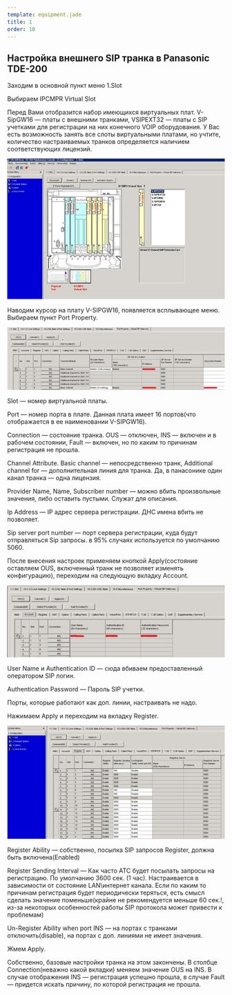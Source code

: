 ```yaml
--- 
template: equipment.jade
title: 1
order: 10
---
```


## Настройка внешнего SIP транка в Panasonic TDE-200
Заходим в основной пункт меню 1.Slot

Выбираем IPCMPR Virtual Slot

Перед Вами отобразится набор имеющихся виртуальных плат. V-SipGW16 — платы с внешними транками, VSIPEXT32 — платы с SIP учетками для регистрации на них конечного VOIP оборудования. У Вас есть возможность занять все слоты виртуальными платами, но учтите, количество настраиваемых транков определяется наличием соответствующих лицензий.

![](1.jpg)

Наводим курсор на плату V-SIPGW16, появляется всплывающее меню. Выбираем пункт Port Property.

![](2.jpg)

Slot — номер виртуальной платы.

Port — номер порта в плате. Данная плата имеет 16 портов(что отображается в ее наименовании V-SIPGW16).

Connection — состояние транка. OUS — отключен, INS — включен и в рабочем состоянии, Fault — включен, но по каким то причинам регистрация не прошла.

Channel Attribute. Basic channel — непосредственно транк, Additional channel for — дополнительная линия для транка. Да, в панасонике один канал транка — одна лицензия.

Provider Name, Name, Subscriber number — можно вбить произвольные значения, либо оставить пустыми. Служат для описания.

Ip Address — IP адрес сервера регистрации. ДНС имена вбить не позволяет.

Sip server port number — порт сервера регистрации, куда будут отправляться Sip запросы. в 95% случаях используется по умолчанию 5060.

После внесения настроек применяем кнопкой Apply(состояние оставляем OUS, включенный транк не позволяет изменять конфигурацию), переходим на следующую вкладку Account.

![](3.jpg)
 

User Name и Authentication ID — сюда вбиваем предоставленный оператором SIP логин.

Authentication Password — Пароль SIP учетки.

Порты, которые работают как доп. линии, настраивать не надо.

Нажимаем Apply и переходим на вкладку Register.

![](4.jpg)

Register Ability — собственно, посылка SIP запросов Register, должна быть включена(Enabled)

Register Sending Interval — Как часто АТС будет посылать запросы на регистрацию. По умолчанию 3600 сек. (1 час). Настраивается в зависимости от состояние LAN\интернет канала. Если по каким то причинам регистрация будет периодически теряться, есть смысл сделать значение поменьше(крайне не рекомендуется меньше 60 сек.!, из-за некоторых особенностей работы SIP протокола может привести к проблемам)

Un-Register Ability when port INS — на портах с транками отключить(disable), на портах с доп. линиями не имеет значения.

Жмем Apply.

Собственно, базовые настройки транка на этом закончены. В столбце Connection(неважно какой вкладки) меняем значение OUS на INS. В случае отображения INS — регистрация успешно прошла, в случае Fault — придется искать причину, по которой регистрация не прошла.